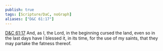 ```yaml
---
publish: true
tags: [Scripture/DaC, noGraph]
aliases: ["D&C 61:17"]
---
```

[D&C 61:17](https://churchofjesuschrist.org/study/scriptures/dc-testament/dc/61?lang=eng&id=p17#p17) And, as I, the Lord, in the beginning cursed the land, even so in the last days have I blessed it, in its time, for the use of my saints, that they may partake the fatness thereof.
